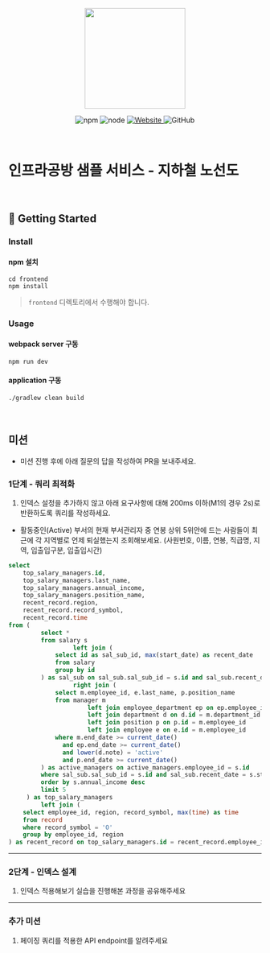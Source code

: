 <p align="center">
    <img width="200px;" src="https://raw.githubusercontent.com/woowacourse/atdd-subway-admin-frontend/master/images/main_logo.png"/>
</p>
<p align="center">
  <img alt="npm" src="https://img.shields.io/badge/npm-%3E%3D%205.5.0-blue">
  <img alt="node" src="https://img.shields.io/badge/node-%3E%3D%209.3.0-blue">
  <a href="https://edu.nextstep.camp/c/R89PYi5H" alt="nextstep atdd">
    <img alt="Website" src="https://img.shields.io/website?url=https%3A%2F%2Fedu.nextstep.camp%2Fc%2FR89PYi5H">
  </a>
  <img alt="GitHub" src="https://img.shields.io/github/license/next-step/atdd-subway-service">
</p>

<br>

# 인프라공방 샘플 서비스 - 지하철 노선도

<br>

## 🚀 Getting Started

### Install
#### npm 설치
```
cd frontend
npm install
```
> `frontend` 디렉토리에서 수행해야 합니다.

### Usage
#### webpack server 구동
```
npm run dev
```
#### application 구동
```
./gradlew clean build
```
<br>

## 미션

* 미션 진행 후에 아래 질문의 답을 작성하여 PR을 보내주세요.


### 1단계 - 쿼리 최적화

1. 인덱스 설정을 추가하지 않고 아래 요구사항에 대해 200ms 이하(M1의 경우 2s)로 반환하도록 쿼리를 작성하세요.

- 활동중인(Active) 부서의 현재 부서관리자 중 연봉 상위 5위안에 드는 사람들이 최근에 각 지역별로 언제 퇴실했는지 조회해보세요. (사원번호, 이름, 연봉, 직급명, 지역, 입출입구분, 입출입시간)

```sql
select
    top_salary_managers.id,
    top_salary_managers.last_name,
    top_salary_managers.annual_income,
    top_salary_managers.position_name,
    recent_record.region,
    recent_record.record_symbol,
    recent_record.time
from (
         select *
         from salary s
                  left join (
             select id as sal_sub_id, max(start_date) as recent_date
             from salary
             group by id
         ) as sal_sub on sal_sub.sal_sub_id = s.id and sal_sub.recent_date = s.start_date
                  right join (
             select m.employee_id, e.last_name, p.position_name
             from manager m
                      left join employee_department ep on ep.employee_id = m.employee_id
                      left join department d on d.id = m.department_id
                      left join position p on p.id = m.employee_id
                      left join employee e on e.id = m.employee_id
             where m.end_date >= current_date()
               and ep.end_date >= current_date()
               and lower(d.note) = 'active'
               and p.end_date >= current_date()
         ) as active_managers on active_managers.employee_id = s.id
         where sal_sub.sal_sub_id = s.id and sal_sub.recent_date = s.start_date
         order by s.annual_income desc
         limit 5
     ) as top_salary_managers
         left join (
    select employee_id, region, record_symbol, max(time) as time
    from record
    where record_symbol = 'O'
    group by employee_id, region
) as recent_record on top_salary_managers.id = recent_record.employee_id;

```

---

### 2단계 - 인덱스 설계

1. 인덱스 적용해보기 실습을 진행해본 과정을 공유해주세요

---

### 추가 미션

1. 페이징 쿼리를 적용한 API endpoint를 알려주세요
